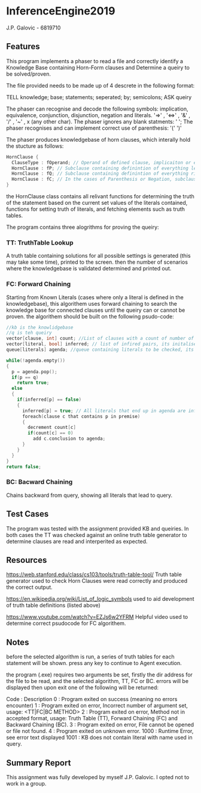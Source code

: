 # InferenceEngine2019
J.P. Galovic - 6819710

## Features
This program implements a phaser to read a file and correctly identify a Knowledge Base containing Horn-Form clauses and
Determine a queiry to be solved/proven.

The file provided needs to be made up of 4 descrete in the following format:

TELL
knowledge; base; statements; seperated; by; semicolons;
ASK
queiry

The phaser can recognise and decode the following symbols:
implication, equivalence, conjunction, disjunction, negation and literals.
'=>'       , '<=>'      , '&'        , '\/'       , '~'        , x (any other char).
The phaser ignores any blank statments: ' ';
The phaser recognises and can implement correct use of parenthesis: '(' ')'

The phaser produces knowledgebase of horn clauses, which interally hold the stucture as follows:

```c++
HornClause {
  ClauseType : fOperand; // Operand of defined clause, implicaiton or equivlance take priority over conjuction and disjunction
  HornClause : fP; // Subclause containing definintion of everything left of the Operand. This is also known as the premise
  HornClause : fQ; // Subclause containing definintion of everything right of the Operand. This is also known as the conclusion
  HornClause : fC; // In the cases of Parenthesis or Negation, subclause is defined here.
}
```

the HornClause class contains all relivant functions for determining the truth of the statement based on the current set values of the literals contained, functions for setting truth of literals, and fetching elements such as truth tables.

The program contains three alogrithms for proving the queiry:
### TT: TruthTable Lookup
A truth table containing solutions for all possible settings is generated (this may take some time), printed to the screen. then the number of scenarios where the knowledgebase is validated determined and printed out.

### FC: Forward Chaining
Starting from Known Literals (cases where only a literal is defined in the knowledgebase), this algorithem uses forward chaining to search the knowledge base for connected clauses until the queiry can or cannot be proven. the algorithem should be built on the following psudo-code:

```c++
//kb is the knowlidgebase
//q is teh queiry
vector[clause, int] count; //List of clauses with a count of number of literals in premise.
vector[literal, bool] inferred; // list of infired pairs, its initalised to contain each literal found in knowledgebase and to be false.
queue[literals] agenda; //queue containing literals to be checked, its initally loaded with Literals soly defined in kb

while(!agenda.empty())
{
  p = agenda.pop();
  if(p == q)
    return true;
  else
  {
    if(inferred[p] == false)
    {
      inferred[p] = true; // All literals that end up in agenda are inferred.
      foreach(clause c that contains p in premise)
      {
        decrement count[c]
        if(count[c] == 0)
          add c.conclusion to agenda;
      }
    }
  }
}
return false;
```

### BC: Bacward Chaining
Chains backward from query, showing all literals that lead to query.

## Test Cases
The program was tested with the assignment provided KB and queiries.
In both cases the TT was checked against an online truth table generator to determine clauses are read and interperited as expected.

## Resources
https://web.stanford.edu/class/cs103/tools/truth-table-tool/
Truth table generator used to check Horn Clauses were read correctly and produced the correct output.

https://en.wikipedia.org/wiki/List_of_logic_symbols
used to aid development of truth table definitions (listed above)

https://www.youtube.com/watch?v=EZJs6w2YFRM
Helpful video used to determine correct psudocode for FC algorithem.

## Notes
before the selected algorithm is run, a series of truth tables for each statement will be shown.
press any key to continue to Agent execution.

the program (.exe) requires two arguments be set, firstly the dir address for the file to be read, 
and the selected algorithm, TT, FC or BC. errors will be displayed then upon exit one of the following will be returned:

Code : Description
0    : Program exited on success (meaning no errors encounter)
1    : Program exited on error, Incorrect number of argument set, usage: <FILENAME> <TT|FC|BC METHOD>
2    : Program exited on error, Method not in accepted format, usage: Truth Table (TT), Forward Chaining (FC) and Backward Chaining (BC).
3    : Program exited on error, File cannot be opened or file not found.
4    : Program exited on unknown error.
1000 : Runtime Error, see error text displayed
1001 : KB does not contain literal with name used in query.

## Summary Report
This assignment was fully developed by myself J.P. Galovic. I opted not to work in a group.
